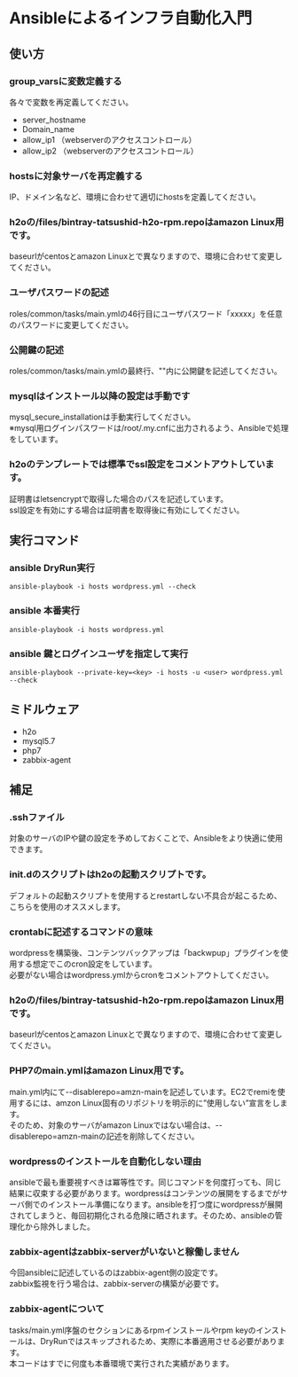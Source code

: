 # Ansibleによるインフラ自動化入門

## 使い方
### group_varsに変数定義する
各々で変数を再定義してください。
* server_hostname
* Domain_name
* allow_ip1 （webserverのアクセスコントロール）
* allow_ip2 （webserverのアクセスコントロール）

### hostsに対象サーバを再定義する
IP、ドメイン名など、環境に合わせて適切にhostsを定義してください。

### h2oの/files/bintray-tatsushid-h2o-rpm.repoはamazon Linux用です。
baseurlがcentosとamazon Linuxとで異なりますので、環境に合わせて変更してください。

### ユーザパスワードの記述
roles/common/tasks/main.ymlの46行目にユーザパスワード「xxxxx」を任意のパスワードに変更してください。

### 公開鍵の記述
roles/common/tasks/main.ymlの最終行、""内に公開鍵を記述してください。

### mysqlはインストール以降の設定は手動です
mysql_secure_installationは手動実行してください。<br>
※mysql用ログインパスワードは/root/.my.cnfに出力されるよう、Ansibleで処理をしています。

### h2oのテンプレートでは標準でssl設定をコメントアウトしています。
証明書はletsencryptで取得した場合のパスを記述しています。<br>
ssl設定を有効にする場合は証明書を取得後に有効にしてください。


## 実行コマンド
### ansible DryRun実行
```
ansible-playbook -i hosts wordpress.yml --check
```

### ansible 本番実行
```
ansible-playbook -i hosts wordpress.yml
```

### ansible 鍵とログインユーザを指定して実行
```
ansible-playbook --private-key=<key> -i hosts -u <user> wordpress.yml --check
```

## ミドルウェア
* h2o
* mysql5.7
* php7
* zabbix-agent

## 補足
### .sshファイル
対象のサーバのIPや鍵の設定を予めしておくことで、Ansibleをより快適に使用できます。

### init.dのスクリプトはh2oの起動スクリプトです。
デフォルトの起動スクリプトを使用するとrestartしない不具合が起こるため、こちらを使用のオススメします。

### crontabに記述するコマンドの意味
wordpressを構築後、コンテンツバックアップは「backwpup」プラグインを使用する想定でこのcron設定をしています。<br>
必要がない場合はwordpress.ymlからcronをコメントアウトしてください。

### h2oの/files/bintray-tatsushid-h2o-rpm.repoはamazon Linux用です。
baseurlがcentosとamazon Linuxとで異なりますので、環境に合わせて変更してください。

### PHP7のmain.ymlはamazon Linux用です。
main.yml内にて--disablerepo=amzn-mainを記述しています。EC2でremiを使用するには、amzon Linux固有のリポジトリを明示的に”使用しない”宣言をします。<br>
そのため、対象のサーバがamazon Linuxではない場合は、--disablerepo=amzn-mainの記述を削除してください。

### wordpressのインストールを自動化しない理由
ansibleで最も重要視すべきは冪等性です。同じコマンドを何度打っても、同じ結果に収束する必要があります。wordpressはコンテンツの展開をするまでがサーバ側でのインストール準備になります。ansibleを打つ度にwordpressが展開されてしまうと、毎回初期化される危険に晒されます。そのため、ansibleの管理化から除外しました。

### zabbix-agentはzabbix-serverがいないと稼働しません
今回ansibleに記述しているのはzabbix-agent側の設定です。<br>
zabbix監視を行う場合は、zabbix-serverの構築が必要です。

### zabbix-agentについて
tasks/main.yml序盤のセクションにあるrpmインストールやrpm keyのインストールは、DryRunではスキップされるため、実際に本番適用させる必要があります。<br>
本コードはすでに何度も本番環境で実行された実績があります。

